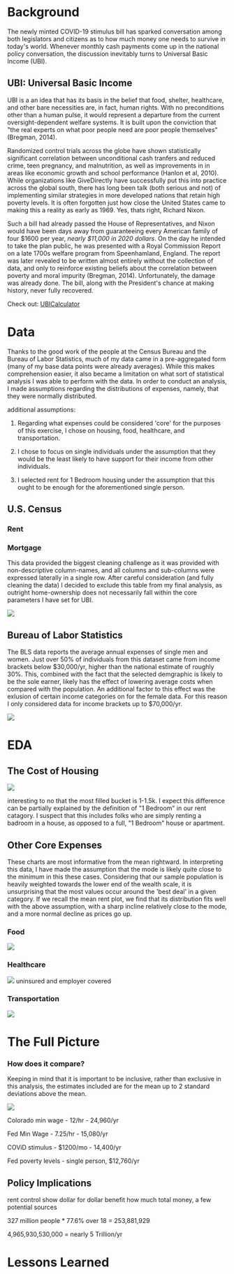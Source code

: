 # Background
The newly minted COVID-19 stimulus bill has sparked conversation among both legislators and citizens as to how much money one needs to survive in today's world.  Whenever monthly cash payments come up in the national policy conversation, the discussion inevitably turns to Universal Basic Income (UBI).

## UBI: Universal Basic Income
UBI is a an idea that has its basis in the belief that food, shelter, healthcare, and other bare necessities are, in fact, human rights.  With no preconditions other than a human pulse, it would represent a departure from the current oversight-dependent welfare systems.  It is built upon the conviction that "the real experts on what poor people need are poor people themselves" (Bregman, 2014).

Randomized control trials across the globe have shown statistically significant correlation between unconditional cash tranfers and reduced crime, teen pregnancy, and malnutrition, as well as improvements in in areas like economic growth and school performance (Hanlon et al, 2010).  While organizations like GiveDirectly have successfully put this into practice across the global south, there has long been talk (both serious and not) of implementing similar strategies in more developed nations that retain high poverty levels.  It is often forgotten just how close the United States came to making this a reality as early as 1969.  Yes, thats right, Richard Nixon.  

Such a bill had already passed the House of Representatives, and Nixon would have been days away from guaranteeing every American family of four $1600 per year, *nearly $11,000 in 2020 dollars*.  On the day he intended to take the plan public, he was presented with a Royal Commission Report on a late 1700s welfare program from Speenhamland, England.  The report was later revealed to be written almost entirely without the collection of data, and only to reinforce existing beliefs about the correlation between poverty and moral impurity (Bregman, 2014).  Unfortunately, the damage was already done.  The bill, along with the President's chance at making history, never fully recovered.

Check out: [UBICalculator](https://ubicalculator.com/)

# Data
Thanks to the good work of the people at the Census Bureau and the Bureau of Labor Statistics, much of my data came in a pre-aggregated form (many of my base data points were already averages).  While this makes comprehension easier, it also became a limitation on what sort of statistical analysis I was able to perform with the data.  In order to conduct an analysis, I made assumptions regarding the distributions of expenses, namely, that they were normally distributed.  

additional assumptions:

1. Regarding what expenses could be considered 'core' for the purposes of this exercise, I chose on housing, food, healthcare, and transportation.

2. I chose to focus on single individuals under the assumption that they would be the least likely to have support for their income from other individuals.

3. I selected rent for 1 Bedroom housing under the assumption that this ought to be enough for the aforementioned single person.

   


## U.S. Census
### Rent
### Mortgage
This data provided the biggest cleaning challenge as it was provided with non-descriptive column-names, and all columns and sub-columns were expressed laterally in a single row.  After careful consideration (and fully cleaning the data) I decided to exclude this table from my final analysis, as outright home-ownership does not necessarily fall within the core parameters I have set for UBI.

![](images/mort_table.png)
## Bureau of Labor Statistics
The BLS data reports the average annual expenses of single men and women. Just over 50% of individuals from this dataset came from income brackets below $30,000/yr, higher than the national estimate of roughly 30%.  This, combined with the fact that the selected demgraphic is likely to be the sole earner, likely has the effect of lowering average costs when compared with the population.  An additional factor to this effect was the exlusion of certain income categories on for the female data.  For this reason I only considered data for income brackets up to $70,000/yr.

![](images/expense_tables.png)


# EDA
## The Cost of Housing

![](images/rent_distplot.png)


interesting to no that the most filled bucket is  1-1.5k.  I expect this difference can be partially explained by the definition of "1 Bedroom" in our rent catagory.  I suspect that this includes folks who are simply renting a badroom in a house, as opposed to a full, "1 Bedroom" house or apartment.




## Other Core Expenses
These charts are most informative from the mean rightward.  In interpreting this data, I have made the assumption that the mode is likely quite close to the minimum in this these cases.  Considering that our sample population is heavily weighted towards the lower end of the wealth scale, it is unsurprising that the most values occur around the 'best deal' in a given category.  If we recall the mean rent plot, we find that its distribution fits well with the above assumption, with a sharp incline relatively close to the mode, and a more normal decline as prices go up.

### Food

![](images/food_dist.png)

### Healthcare

![](images/healthcare_dist.png)
uninsured and employer covered

### Transportation

![](images/transportation_dist.png)

# The Full Picture
### How does it compare?

Keeping in mind that it is important to be inclusive, rather than exclusive in this analysis, the estimates included are for the mean up to 2 standard deviations above the mean.

![](images/final_plot.png)




Colorado min wage - 12/hr - 24,960/yr

Fed Min Wage - 7.25/hr - 15,080/yr

COViD stimulus - $1200/mo - 14,400/yr

Fed poverty levels - single person, $12,760/yr
## Policy Implications
rent control
show dollar for dollar benefit
how much total money, a few potential sources

327 million people * 77.6% over 18 = 253,881,929

4,965,930,530,000  = nearly 5 Trillion/yr

# Lessons Learned